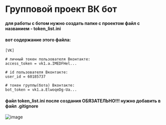 # Групповой проект ВК бот 

#### для работы с ботом нужно создать папке с проектом файл с названием - token_list.ini

#### вот содержание этого файла:

```
[VK]

# личный токен пользователя Вконтакте:
access_token = vk1.a.IMEDFHel...

# id пользователя Вконтакте:
user_id = 60185737

# токен группы(бота) Вконтакте:
bot_token = vk1.a.ElwoqeDg-Ua...
```
#### файл token_list.ini после создания ОБЯЗАТЕЛЬНО!!! нужно добавить в файл .gitignore

![image](https://user-images.githubusercontent.com/103646573/231222580-125dbb14-f2ee-4eb0-b530-03b61cf2562e.png)
